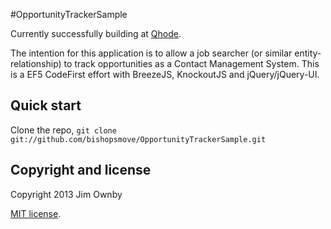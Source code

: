 #OpportunityTrackerSample

Currently successfully building at [Qhode](http://www.qhode.com/projects/e5361c6f-4283-4b7e-b350-a1b80070eccc).

The intention for this application is to allow a job searcher (or similar entity-relationship) to track opportunities as a Contact Management System. 
This is a EF5 CodeFirst effort with BreezeJS, KnockoutJS and jQuery/jQuery-UI.

## Quick start

Clone the repo, `git clone git://github.com/bishopsmove/OpportunityTrackerSample.git`


## Copyright and license


Copyright 2013 Jim Ownby

[MIT license](http://opensource.org/licenses/mit-license.php).